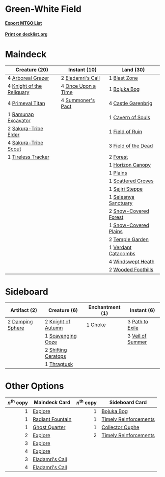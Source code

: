 # Green-White Field

#### [Export MTGO List](../collection/Green-White%20Field/Green-White%20Field.txt)
#### [Print on decklist.org](http://decklist.org/?deckmain=4%09Arboreal%20Grazer%0A1%09Blast%20Zone%0A1%09Bojuka%20Bog%0A4%09Castle%20Garenbrig%0A1%09Cavern%20of%20Souls%0A2%09Eladamri's%20Call%0A1%09Field%20of%20Ruin%0A3%09Field%20of%20the%20Dead%0A2%09Forest%0A1%09Horizon%20Canopy%0A4%09Knight%20of%20the%20Reliquary%0A4%09Once%20Upon%20a%20Time%0A1%09Plains%0A4%09Primeval%20Titan%0A1%09Ramunap%20Excavator%0A2%09Sakura-Tribe%20Elder%0A4%09Sakura-Tribe%20Scout%0A1%09Scattered%20Groves%0A1%09Sejiri%20Steppe%0A1%09Selesnya%20Sanctuary%0A2%09Snow-Covered%20Forest%0A1%09Snow-Covered%20Plains%0A4%09Summoner's%20Pact%0A2%09Temple%20Garden%0A1%09Tireless%20Tracker%0A1%09Verdant%20Catacombs%0A4%09Windswept%20Heath%0A2%09Wooded%20Foothills&deckside=1%09Choke%0A2%09Damping%20Sphere%0A2%09Knight%20of%20Autumn%0A3%09Path%20to%20Exile%0A1%09Scavenging%20Ooze%0A2%09Shifting%20Ceratops%0A1%09Thragtusk%0A3%09Veil%20of%20Summer)
# Maindeck

|                                           Creature (20)                                            |                                        Instant (10)                                         |                                           Land (30)                                            |
|----------------------------------------------------------------------------------------------------|---------------------------------------------------------------------------------------------|------------------------------------------------------------------------------------------------|
|4 [Arboreal Grazer](http://gatherer.wizards.com/Pages/Card/Details.aspx?multiverseid=461076)        |2 [Eladamri's Call](http://gatherer.wizards.com/Pages/Card/Details.aspx?multiverseid=442192) |1 [Blast Zone](http://gatherer.wizards.com/Pages/Card/Details.aspx?multiverseid=461171)         |
|4 [Knight of the Reliquary](http://gatherer.wizards.com/Pages/Card/Details.aspx?multiverseid=189145)|4 [Once Upon a Time](http://gatherer.wizards.com/Pages/Card/Details.aspx?multiverseid=473131)|1 [Bojuka Bog](http://gatherer.wizards.com/Pages/Card/Details.aspx?multiverseid=376269)         |
|4 [Primeval Titan](http://gatherer.wizards.com/Pages/Card/Details.aspx?multiverseid=438749)         |4 [Summoner's Pact](http://gatherer.wizards.com/Pages/Card/Details.aspx?multiverseid=442178) |4 [Castle Garenbrig](http://gatherer.wizards.com/Pages/Card/Details.aspx?multiverseid=473202)   |
|1 [Ramunap Excavator](http://gatherer.wizards.com/Pages/Card/Details.aspx?multiverseid=430818)      |                                                                                             |1 [Cavern of Souls](http://gatherer.wizards.com/Pages/Card/Details.aspx?multiverseid=278058)    |
|2 [Sakura-Tribe Elder](http://gatherer.wizards.com/Pages/Card/Details.aspx?multiverseid=220582)     |                                                                                             |1 [Field of Ruin](http://gatherer.wizards.com/Pages/Card/Details.aspx?multiverseid=435415)      |
|4 [Sakura-Tribe Scout](http://gatherer.wizards.com/Pages/Card/Details.aspx?multiverseid=74210)      |                                                                                             |3 [Field of the Dead](http://gatherer.wizards.com/Pages/Card/Details.aspx?multiverseid=467001)  |
|1 [Tireless Tracker](http://gatherer.wizards.com/Pages/Card/Details.aspx?multiverseid=409997)       |                                                                                             |2 [Forest](http://gatherer.wizards.com/Pages/Card/Details.aspx?multiverseid=439860)             |
|                                                                                                    |                                                                                             |1 [Horizon Canopy](http://gatherer.wizards.com/Pages/Card/Details.aspx?multiverseid=409571)     |
|                                                                                                    |                                                                                             |1 [Plains](http://gatherer.wizards.com/Pages/Card/Details.aspx?multiverseid=439856)             |
|                                                                                                    |                                                                                             |1 [Scattered Groves](http://gatherer.wizards.com/Pages/Card/Details.aspx?multiverseid=426949)   |
|                                                                                                    |                                                                                             |1 [Sejiri Steppe](http://gatherer.wizards.com/Pages/Card/Details.aspx?multiverseid=243453)      |
|                                                                                                    |                                                                                             |1 [Selesnya Sanctuary](http://gatherer.wizards.com/Pages/Card/Details.aspx?multiverseid=376492) |
|                                                                                                    |                                                                                             |2 [Snow-Covered Forest](http://gatherer.wizards.com/Pages/Card/Details.aspx?multiverseid=121192)|
|                                                                                                    |                                                                                             |1 [Snow-Covered Plains](http://gatherer.wizards.com/Pages/Card/Details.aspx?multiverseid=121267)|
|                                                                                                    |                                                                                             |2 [Temple Garden](http://gatherer.wizards.com/Pages/Card/Details.aspx?multiverseid=405112)      |
|                                                                                                    |                                                                                             |1 [Verdant Catacombs](http://gatherer.wizards.com/Pages/Card/Details.aspx?multiverseid=405113)  |
|                                                                                                    |                                                                                             |4 [Windswept Heath](http://gatherer.wizards.com/Pages/Card/Details.aspx?multiverseid=405115)    |
|                                                                                                    |                                                                                             |2 [Wooded Foothills](http://gatherer.wizards.com/Pages/Card/Details.aspx?multiverseid=405116)   |


# Sideboard

|                                       Artifact (2)                                        |                                         Creature (6)                                         |                                 Enchantment (1)                                 |                                        Instant (6)                                        |
|-------------------------------------------------------------------------------------------|----------------------------------------------------------------------------------------------|---------------------------------------------------------------------------------|-------------------------------------------------------------------------------------------|
|2 [Damping Sphere](http://gatherer.wizards.com/Pages/Card/Details.aspx?multiverseid=443101)|2 [Knight of Autumn](http://gatherer.wizards.com/Pages/Card/Details.aspx?multiverseid=452933) |1 [Choke](http://gatherer.wizards.com/Pages/Card/Details.aspx?multiverseid=45431)|3 [Path to Exile](http://gatherer.wizards.com/Pages/Card/Details.aspx?multiverseid=220511) |
|                                                                                           |1 [Scavenging Ooze](http://gatherer.wizards.com/Pages/Card/Details.aspx?multiverseid=420783)  |                                                                                 |3 [Veil of Summer](http://gatherer.wizards.com/Pages/Card/Details.aspx?multiverseid=466952)|
|                                                                                           |2 [Shifting Ceratops](http://gatherer.wizards.com/Pages/Card/Details.aspx?multiverseid=466948)|                                                                                 |                                                                                           |
|                                                                                           |1 [Thragtusk](http://gatherer.wizards.com/Pages/Card/Details.aspx?multiverseid=430614)        |                                                                                 |                                                                                           |


# Other Options

|*n*<sup>th</sup> copy|                                       Maindeck Card                                       |*n*<sup>th</sup> copy|                                         Sideboard Card                                         |
|--------------------:|-------------------------------------------------------------------------------------------|--------------------:|------------------------------------------------------------------------------------------------|
|                    1|[Explore](http://gatherer.wizards.com/Pages/Card/Details.aspx?multiverseid=451098)         |                    1|[Bojuka Bog](http://gatherer.wizards.com/Pages/Card/Details.aspx?multiverseid=376269)           |
|                    1|[Radiant Fountain](http://gatherer.wizards.com/Pages/Card/Details.aspx?multiverseid=438810)|                    1|[Timely Reinforcements](http://gatherer.wizards.com/Pages/Card/Details.aspx?multiverseid=220074)|
|                    1|[Ghost Quarter](http://gatherer.wizards.com/Pages/Card/Details.aspx?multiverseid=389534)   |                    1|[Collector Ouphe](http://gatherer.wizards.com/Pages/Card/Details.aspx?multiverseid=464107)      |
|                    2|[Explore](http://gatherer.wizards.com/Pages/Card/Details.aspx?multiverseid=451098)         |                    2|[Timely Reinforcements](http://gatherer.wizards.com/Pages/Card/Details.aspx?multiverseid=220074)|
|                    3|[Explore](http://gatherer.wizards.com/Pages/Card/Details.aspx?multiverseid=451098)         |                     |                                                                                                |
|                    4|[Explore](http://gatherer.wizards.com/Pages/Card/Details.aspx?multiverseid=451098)         |                     |                                                                                                |
|                    3|[Eladamri's Call](http://gatherer.wizards.com/Pages/Card/Details.aspx?multiverseid=442192) |                     |                                                                                                |
|                    4|[Eladamri's Call](http://gatherer.wizards.com/Pages/Card/Details.aspx?multiverseid=442192) |                     |                                                                                                |

